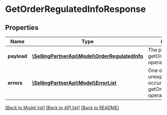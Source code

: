 # GetOrderRegulatedInfoResponse

## Properties
Name | Type | Description | Notes
------------ | ------------- | ------------- | -------------
**payload** | [**\SellingPartnerApi\Model\OrderRegulatedInfo**](OrderRegulatedInfo.md) | The payload for the getOrderRegulatedInfo operation. | [optional] 
**errors** | [**\SellingPartnerApi\Model\ErrorList**](ErrorList.md) | One or more unexpected errors occurred during the getOrderRegulatedInfo operation. | [optional] 

[[Back to Model list]](../README.md#documentation-for-models) [[Back to API list]](../README.md#documentation-for-api-endpoints) [[Back to README]](../README.md)


